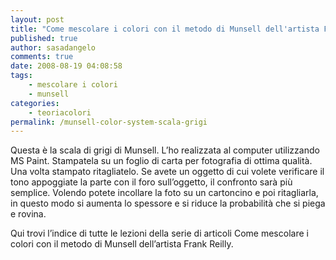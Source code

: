 ```yaml
---
layout: post
title: "Come mescolare i colori con il metodo di Munsell dell'artista Frank Reilly. La scala dei grigi."
published: true
author: sasadangelo
comments: true
date: 2008-08-19 04:08:58
tags:
    - mescolare i colori
    - munsell
categories:
    - teoriacolori
permalink: /munsell-color-system-scala-grigi
---
```




  Questa è la scala di grigi di Munsell. L&#8217;ho realizzata al computer utilizzando MS Paint. Stampatela su un foglio di carta per fotografia di ottima qualità. Una volta stampato ritagliatelo. Se avete un oggetto di cui volete verificare il tono appoggiate la parte con il foro sull&#8217;oggetto, il confronto sarà più semplice. Volendo potete incollare la foto su un cartoncino e poi ritagliarla, in questo modo si aumenta lo spessore e si riduce la probabilità che si piega e rovina.



  Qui trovi l&#8217;indice di tutte le lezioni della serie di articoli Come mescolare i colori con il metodo di Munsell dell&#8217;artista Frank Reilly.
